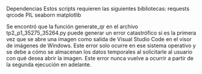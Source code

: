 Dependencias
Estos scripts requieren las siguientes bibliotecas:
requests
qrcode
PIL
seaborn
matplotlib

Se encontró que la función generate_qr en el archivo tp2_p1_35275_35264.py puede generar un error catastrófico si es la primera vez que se abre una imagen como salida de Visual Studio Code en el visor de imágenes de Windows. Este error solo ocurre en ese sistema operativo y se debe a cómo se almacenan los datos temporales al solicitarle al usuario con qué desea abrir la imagen. Este error nunca vuelve a ocurrir a partir de la segunda ejecución en adelante.
